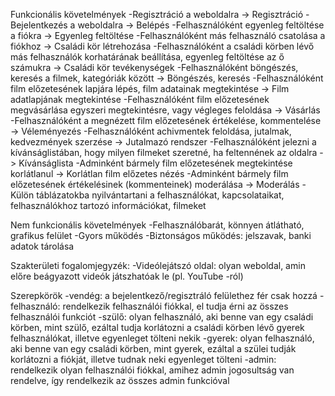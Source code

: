 Funkcionális követelmények
-Regisztráció a weboldalra -> Regisztráció
-Bejelentkezés a weboldalra -> Belépés
-Felhasználóként egyenleg feltöltése a fiókra -> Egyenleg feltöltése
-Felhasználóként más felhasználó csatolása a fiókhoz -> Családi kör létrehozása
-Felhasználóként a családi körben lévő más felhasználók korhatárának beállítása, egyenleg feltöltése az ő számukra -> Családi kör tevékenységek
-Felhasználóként böngészés, keresés a filmek, kategóriák között -> Böngészés, keresés
-Felhasználóként film előzetesének lapjára lépés, film adatainak megtekintése -> Film adatlapjának megtekintése
-Felhasználóként film előzetesének megvásárlása egyszeri megtekintésre, vagy végleges feloldása -> Vásárlás
-Felhasználóként a megnézett film előzetesének értékelése, kommentelése -> Véleményezés
-Felhasználóként achivmentek feloldása, jutalmak, kedvezmények szerzése -> Jutalmazó rendszer
-Felhasználóként jelezni a kívánságlistában, hogy milyen filmeket szeretné, ha feltennének az oldalra -> Kívánságlista
-Adminként bármely film előzetesének megtekintése korlátlanul -> Korlátlan film előzetes nézés
-Adminként bármely film előzetesének értékelésinek (kommenteinek) moderálása -> Moderálás
-Külön táblázatokba nyilvántartani a felhasználókat, kapcsolataikat, felhasználókhoz tartozó információkat, filmeket

Nem funkcionális követelmények
-Felhasználóbarát, könnyen átlátható, grafikus felület
-Gyors működés
-Biztonságos működés: jelszavak, banki adatok tárolása

Szakterületi fogalomjegyzék:
-Videólejátszó oldal: olyan weboldal, amin előre beágyazott videók játszhatóak le (pl. YouTube -ról)

Szerepkörök
-vendég: a bejelentkező/regisztráló felülethez fér csak hozzá
-felhasználó: rendelkezik felhasználói fiókkal, el tudja érni az összes felhasználói funkciót
-szülő: olyan felhasználó, aki benne van egy családi körben, mint szülő, ezáltal tudja korlátozni a családi körben lévő gyerek felhasználókat, illetve egyenleget tölteni nekik
-gyerek: olyan felhasználó, aki benne van egy családi körben, mint gyerek, ezáltal a szülei tudják korlátozni a fiókját, illetve tudnak neki egyenleget tölteni
-admin: rendelkezik olyan felhasználói fiókkal, amihez admin jogosultság van rendelve, így rendelkezik az összes admin funkcióval
